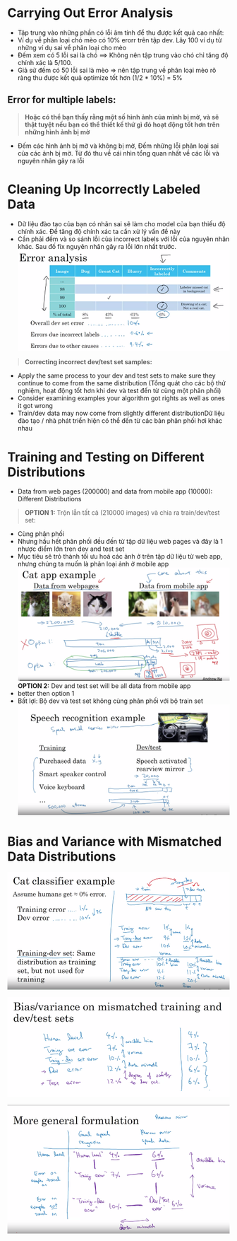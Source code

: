 # Carrying Out Error Analysis
+ Tập trung vào những phần có lỗi âm tính để thu được kết quả cao nhất: 
+ Ví dụ về phân loại chó mèo có 10% erorr trên tập dev. Lây 100 ví dụ từ những ví dụ sai về phân loại cho mèo
+ Đếm xem có 5 lỗi sai là chó ==> Không nên tập trung vào chó chỉ tăng độ chính xác là 5/100.
+ Giả sử đếm có 50 lỗi sai là mèo => nên tập trung về phân loại mèo rõ ràng thu được kết quả optimize tốt hơn (1/2 * 10%) = 5%
## Error for multiple labels:
> **Hoặc có thể bạn thấy rằng một số hình ảnh của mình bị mờ, và sẽ thật tuyệt nếu bạn có thể thiết kế thứ gì đó hoạt động tốt hơn trên những hình ảnh bị mờ**
+ Đếm các hình ảnh bị mờ và không bị mờ, Đếm những lỗi phân loại sai của các ảnh bị mờ. Từ đó thu về cái nhìn tổng quan nhất về các lỗi và nguyên nhân gây ra lỗi
# **Cleaning Up Incorrectly Labeled Data** 
+ Dữ liệu đào tạo của bạn có nhãn sai sẽ làm cho model của bạn thiếu độ chính xác. Để tăng độ chính xác ta cần xử lý vấn đề này
+ Cần phải đếm và so sánh lỗi của incorrect labels với lỗi của nguyên nhân khác. Sau đố fix nguyên nhân gây ra lỗi lớn nhất trước.
![NOTE](https://github.com/denotevn/Deep-Learning-Specialization-Coursera/blob/main/C3%20-%20Structuring%20Machine%20Learning%20Projects/image/Screenshot%20from%202022-09-04%2021-35-24.png)

> **Correcting incorrect dev/test set samples:**
+ Apply the same process to your dev and test sets to make sure they continue to come from the same distribution (Tổng quát cho các bộ thử nghiệm, hoạt động tốt hơn khi dev và test đến từ cùng một phân phối)
+ Consider examining examples your algorithm got rights as well as ones it got wrong
+ Train/dev data may now come from slightly different distributionDữ liệu đào tạo / nhà phát triển hiện có thể đến từ các bản phân phối hơi khác nhau
# **Training and Testing on Different Distributions**
+ Data from web pages (200000) and data from mobile app (10000): Different Distributions
> **OPTION 1:** Trộn lẫn tất cả (210000 images) và chia ra train/dev/test set:
  + Cùng phân phối
  + Nhưng hầu hết phân phối đều đến từ tập dữ liệu web pages và đây là 1 nhược điểm lớn tren dev and test set
  + Mục tiêu sẽ trỏ thành tối ưu hoá các ảnh ở trên tập dữ liệu từ web app, nhưng chúng ta muốn là phân loại ảnh ở mobile app
  ![Knowledge](https://github.com/denotevn/Deep-Learning-Specialization-Coursera/blob/main/C3%20-%20Structuring%20Machine%20Learning%20Projects/image/difference%20distributions.png)
**OPTION 2:** Dev and test set will be all data from mobile app
  + better then option 1
  + Bất lợi: Bộ dev và test set không cùng phân phối với bộ train set
![Knowledge](https://github.com/denotevn/Deep-Learning-Specialization-Coursera/blob/main/C3%20-%20Structuring%20Machine%20Learning%20Projects/image/Speech%20recognition%20ex.png)

# **Bias and Variance with Mismatched Data Distributions**
![Cat examples](https://github.com/denotevn/Deep-Learning-Specialization-Coursera/blob/main/C3%20-%20Structuring%20Machine%20Learning%20Projects/image/Mismatched%20training%20and%20devtest%20set.png)

![More examples](https://github.com/denotevn/Deep-Learning-Specialization-Coursera/blob/main/C3%20-%20Structuring%20Machine%20Learning%20Projects/image/Bias%20Variance.png)

![More](https://github.com/denotevn/Deep-Learning-Specialization-Coursera/blob/main/C3%20-%20Structuring%20Machine%20Learning%20Projects/image/MOre%20general%20formulation.png)